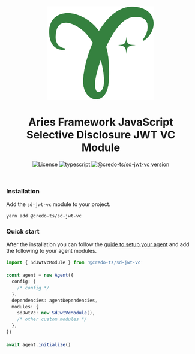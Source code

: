 <p align="center">
  <br />
  <img
    alt="Hyperledger Aries logo"
    src="https://raw.githubusercontent.com/hyperledger/aries-framework-javascript/aa31131825e3331dc93694bc58414d955dcb1129/images/aries-logo.png"
    height="250px"
  />
</p>
<h1 align="center"><b>Aries Framework JavaScript Selective Disclosure JWT VC Module</b></h1>
<p align="center">
  <a
    href="https://raw.githubusercontent.com/hyperledger/aries-framework-javascript/main/LICENSE"
    ><img
      alt="License"
      src="https://img.shields.io/badge/License-Apache%202.0-blue.svg"
  /></a>
  <a href="https://www.typescriptlang.org/"
    ><img
      alt="typescript"
      src="https://img.shields.io/badge/%3C%2F%3E-TypeScript-%230074c1.svg"
  /></a>
    <a href="https://www.npmjs.com/package/@credo-ts/sd-jwt-vc"
    ><img
      alt="@credo-ts/sd-jwt-vc version"
      src="https://img.shields.io/npm/v/@credo-ts/sd-jwt-vc"
  /></a>
</p>
<br />

### Installation

Add the `sd-jwt-vc` module to your project.

```sh
yarn add @credo-ts/sd-jwt-vc
```

### Quick start

After the installation you can follow the [guide to setup your agent](https://aries.js.org/guides/0.4/getting-started/set-up) and add the following to your agent modules.

```ts
import { SdJwtVcModule } from '@credo-ts/sd-jwt-vc'

const agent = new Agent({
  config: {
    /* config */
  },
  dependencies: agentDependencies,
  modules: {
    sdJwtVc: new SdJwtVcModule(),
    /* other custom modules */
  },
})

await agent.initialize()
```
